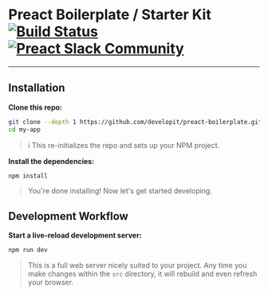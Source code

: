 # Preact Boilerplate / Starter Kit [![Build Status](https://travis-ci.org/developit/preact-boilerplate.svg?branch=master)](https://travis-ci.org/developit/preact-boilerplate) [![Preact Slack Community](https://preact-slack.now.sh/badge.svg)](https://preact-slack.now.sh)

---

## Installation

**Clone this repo:**

```sh
git clone --depth 1 https://github.com/developit/preact-boilerplate.git my-app
cd my-app
```

> :information_source: This re-initializes the repo and sets up your NPM project.


**Install the dependencies:**

```sh
npm install
```

> You're done installing! Now let's get started developing.



## Development Workflow


**Start a live-reload development server:**

```sh
npm run dev
```

> This is a full web server nicely suited to your project. Any time you make changes within the `src` directory, it will rebuild and even refresh your browser.

